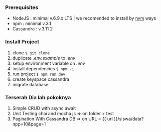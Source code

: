 ### Prerequisites
- NodeJS : minimal v.6.9.x LTS | we recomended to install by [nvm](https://github.com/creationix/nvm) ways
- npm : minimal v.3.1
- Cassandra : v.3.11.2

### Install Project

1. clone ```$ git clone ```
2. duplicate _.env.example_ to _.env_
3. setup environment variable on _.env_
4. install dependencies ```$ npm -i```
5. run project ```$ npm run dev```
6. create keyspace cassandra
7. migrate database

### Terserah Dia lah pokoknya
1. Simple CRUD with async await
2. Unit Testing chai and mocha js
    => on folder > test
3. Pagination With Cassandra DB
    => on URL = {{ url }}/siswa/data?npp=10&page=1